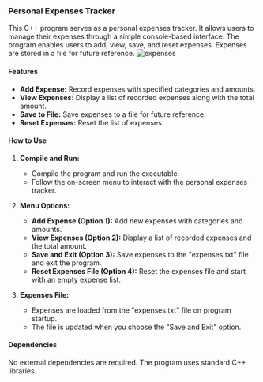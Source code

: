 ### Personal Expenses Tracker

This C++ program serves as a personal expenses tracker. It allows users to manage their expenses through a simple console-based interface. The program enables users to add, view, save, and reset expenses. Expenses are stored in a file for future reference.
![expenses](https://github.com/7awad/Expenses-Tracker/assets/123418692/c0998f21-7d1d-4531-ae58-5cc724cc7574)

#### Features

- **Add Expense:** Record expenses with specified categories and amounts.
- **View Expenses:** Display a list of recorded expenses along with the total amount.
- **Save to File:** Save expenses to a file for future reference.
- **Reset Expenses:** Reset the list of expenses.

#### How to Use

1. **Compile and Run:**
   - Compile the program and run the executable.
   - Follow the on-screen menu to interact with the personal expenses tracker.

2. **Menu Options:**
   - **Add Expense (Option 1):** Add new expenses with categories and amounts.
   - **View Expenses (Option 2):** Display a list of recorded expenses and the total amount.
   - **Save and Exit (Option 3):** Save expenses to the "expenses.txt" file and exit the program.
   - **Reset Expenses File (Option 4):** Reset the expenses file and start with an empty expense list.

3. **Expenses File:**
   - Expenses are loaded from the "expenses.txt" file on program startup.
   - The file is updated when you choose the "Save and Exit" option.

#### Dependencies

No external dependencies are required. The program uses standard C++ libraries.
 
